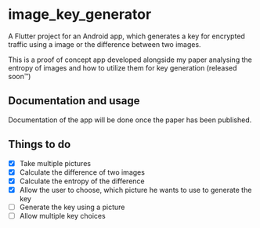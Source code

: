 # image_key_generator

A Flutter project for an Android app, which generates a key for encrypted traffic using a image or the difference between two images.

This is a proof of concept app developed alongside my paper analysing the entropy of images and how to utilize them for key generation (released soon™️)

## Documentation and usage

Documentation of the app will be done once the paper has been published.

## Things to do

- [x] Take multiple pictures
- [x] Calculate the difference of two images
- [x] Calculate the entropy of the difference
- [x] Allow the user to choose, which picture he wants to use to generate the key
- [ ] Generate the key using a picture
- [ ] Allow multiple key choices